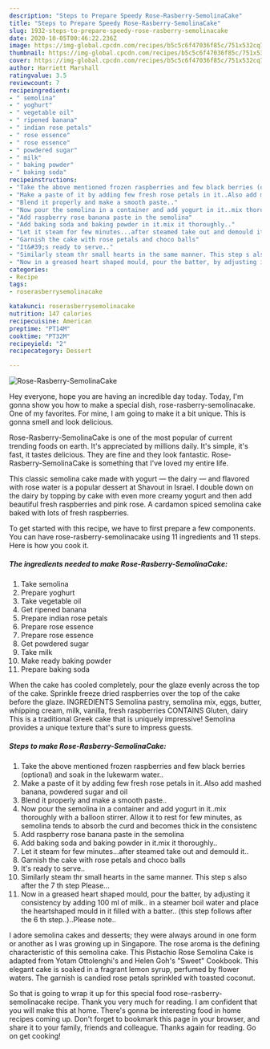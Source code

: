 ```yaml
---
description: "Steps to Prepare Speedy Rose-Rasberry-SemolinaCake"
title: "Steps to Prepare Speedy Rose-Rasberry-SemolinaCake"
slug: 1932-steps-to-prepare-speedy-rose-rasberry-semolinacake
date: 2020-10-05T00:46:22.236Z
image: https://img-global.cpcdn.com/recipes/b5c5c6f47036f85c/751x532cq70/rose-rasberry-semolinacake-recipe-main-photo.jpg
thumbnail: https://img-global.cpcdn.com/recipes/b5c5c6f47036f85c/751x532cq70/rose-rasberry-semolinacake-recipe-main-photo.jpg
cover: https://img-global.cpcdn.com/recipes/b5c5c6f47036f85c/751x532cq70/rose-rasberry-semolinacake-recipe-main-photo.jpg
author: Harriett Marshall
ratingvalue: 3.5
reviewcount: 7
recipeingredient:
- " semolina"
- " yoghurt"
- " vegetable oil"
- " ripened banana"
- " indian rose petals"
- " rose essence"
- " rose essence"
- " powdered sugar"
- " milk"
- " baking powder"
- " baking soda"
recipeinstructions:
- "Take the above mentioned frozen raspberries and few black berries (optional) and soak in the lukewarm water.."
- "Make a paste of it by adding few fresh rose petals in it..Also add mashed banana, powdered sugar and oil"
- "Blend it properly and make a smooth paste.."
- "Now pour the semolina in a container and add yogurt in it..mix thoroughly with a balloon stirrer. Allow it to rest for few minutes, as semolina tends to absorb the curd and becomes thick in the consistenc"
- "Add raspberry rose banana paste in the semolina"
- "Add baking soda and baking powder in it.mix it thoroughly.."
- "Let it steam for few minutes...after steamed take out and demould it.."
- "Garnish the cake with rose petals and choco balls"
- "It&#39;s ready to serve.."
- "Similarly steam thr small hearts in the same manner. This step s also after the 7 th step Please..."
- "Now in a greased heart shaped mould, pour the batter, by adjusting it consistency by adding 100 ml of milk.. in a steamer boil water and place the heartshaped mould in it filled with a batter.. (this step follows after the 6 th step..)..Please note.."
categories:
- Recipe
tags:
- roserasberrysemolinacake

katakunci: roserasberrysemolinacake 
nutrition: 147 calories
recipecuisine: American
preptime: "PT14M"
cooktime: "PT32M"
recipeyield: "2"
recipecategory: Dessert

---
```



![Rose-Rasberry-SemolinaCake](https://img-global.cpcdn.com/recipes/b5c5c6f47036f85c/751x532cq70/rose-rasberry-semolinacake-recipe-main-photo.jpg)

Hey everyone, hope you are having an incredible day today. Today, I'm gonna show you how to make a special dish, rose-rasberry-semolinacake. One of my favorites. For mine, I am going to make it a bit unique. This is gonna smell and look delicious.

Rose-Rasberry-SemolinaCake is one of the most popular of current trending foods on earth. It's appreciated by millions daily. It's simple, it's fast, it tastes delicious. They are fine and they look fantastic. Rose-Rasberry-SemolinaCake is something that I've loved my entire life.

This classic semolina cake made with yogurt — the dairy — and flavored with rose water is a popular dessert at Shavout in Israel. I double down on the dairy by topping by cake with even more creamy yogurt and then add beautiful fresh raspberries and pink rose. A cardamon spiced semolina cake baked with lots of fresh raspberries.


To get started with this recipe, we have to first prepare a few components. You can have rose-rasberry-semolinacake using 11 ingredients and 11 steps. Here is how you cook it.

<!--inarticleads1-->

##### The ingredients needed to make Rose-Rasberry-SemolinaCake:

1. Take  semolina
1. Prepare  yoghurt
1. Take  vegetable oil
1. Get  ripened banana
1. Prepare  indian rose petals
1. Prepare  rose essence
1. Prepare  rose essence
1. Get  powdered sugar
1. Take  milk
1. Make ready  baking powder
1. Prepare  baking soda


When the cake has cooled completely, pour the glaze evenly across the top of the cake. Sprinkle freeze dried raspberries over the top of the cake before the glaze. INGREDIENTS Semolina pastry, semolina mix, eggs, butter, whipping cream, milk, vanilla, fresh raspberries CONTAINS Gluten, dairy This is a traditional Greek cake that is uniquely impressive! Semolina provides a unique texture that&#39;s sure to impress guests. 

<!--inarticleads2-->

##### Steps to make Rose-Rasberry-SemolinaCake:

1. Take the above mentioned frozen raspberries and few black berries (optional) and soak in the lukewarm water..
1. Make a paste of it by adding few fresh rose petals in it..Also add mashed banana, powdered sugar and oil
1. Blend it properly and make a smooth paste..
1. Now pour the semolina in a container and add yogurt in it..mix thoroughly with a balloon stirrer. Allow it to rest for few minutes, as semolina tends to absorb the curd and becomes thick in the consistenc
1. Add raspberry rose banana paste in the semolina
1. Add baking soda and baking powder in it.mix it thoroughly..
1. Let it steam for few minutes...after steamed take out and demould it..
1. Garnish the cake with rose petals and choco balls
1. It&#39;s ready to serve..
1. Similarly steam thr small hearts in the same manner. This step s also after the 7 th step Please...
1. Now in a greased heart shaped mould, pour the batter, by adjusting it consistency by adding 100 ml of milk.. in a steamer boil water and place the heartshaped mould in it filled with a batter.. (this step follows after the 6 th step..)..Please note..


I adore semolina cakes and desserts; they were always around in one form or another as I was growing up in Singapore. The rose aroma is the defining characteristic of this semolina cake. This Pistachio Rose Semolina Cake is adapted from Yotam Ottolenghi&#39;s and Helen Goh&#39;s &#34;Sweet&#34; Cookbook. This elegant cake is soaked in a fragrant lemon syrup, perfumed by flower waters. The garnish is candied rose petals sprinkled with toasted coconut. 

So that is going to wrap it up for this special food rose-rasberry-semolinacake recipe. Thank you very much for reading. I am confident that you will make this at home. There's gonna be interesting food in home recipes coming up. Don't forget to bookmark this page in your browser, and share it to your family, friends and colleague. Thanks again for reading. Go on get cooking!

